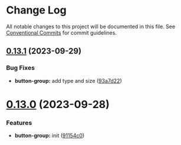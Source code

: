 # Change Log

All notable changes to this project will be documented in this file.
See [Conventional Commits](https://conventionalcommits.org) for commit guidelines.

## [0.13.1](https://github.com/koory1st/svelte-element-ui/compare/v0.13.0...v0.13.1) (2023-09-29)

### Bug Fixes

* **button-group:** add type and size ([93a7d22](https://github.com/koory1st/svelte-element-ui/commit/93a7d2202744c10d935990186521ee73d1150adb))

# [0.13.0](https://github.com/koory1st/svelte-element-ui/compare/v0.12.8...v0.13.0) (2023-09-28)

### Features

* **button-group:** init ([91154c0](https://github.com/koory1st/svelte-element-ui/commit/91154c01d2f48172a05ea658a478477e308c077d))
